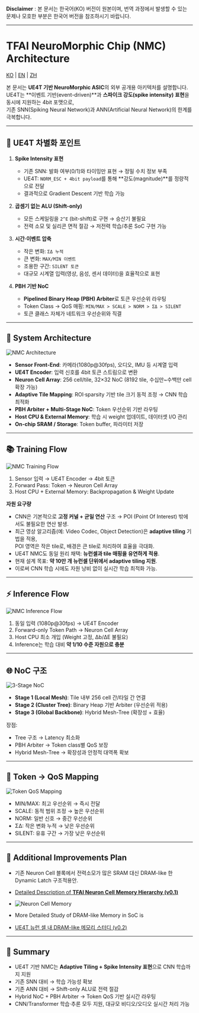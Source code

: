 **Disclaimer** : 본 문서는 한국어(KO) 버전이 원본이며, 번역 과정에서 발생할 수 있는 문제나 모호한 부분은 한국어 버전을 참조하시기 바랍니다.

---


# TFAI NeuroMorphic Chip (NMC) Architecture


[KO](TFAI_NMC_Architecture.md) | [EN](TFAI_NMC_Architecture_en.md) | [ZH](TFAI_NMC_Architecture_zh.md)


본 문서는 **UE4T 기반 NeuroMorphic ASIC**의 외부 공개용 아키텍처를 설명합니다.  
UE4T는 **이벤트 기반(event-driven)**과 **스파이크 강도(spike intensity) 표현**을 동시에 지원하는 4bit 포맷으로,  
기존 SNN(Spiking Neural Network)과 ANN(Artificial Neural Network)의 한계를 극복합니다.

---

## 🔑 UE4T 차별화 포인트

1. **Spike Intensity 표현**  
   - 기존 SNN: 발화 여부(0/1)와 타이밍만 표현 → 정밀 수치 정보 부족  
   - UE4T: `NORM_ESC + 4bit payload`를 통해 **강도(magnitude)**를 정량적으로 전달  
   - 결과적으로 Gradient Descent 기반 학습 가능

2. **곱셈기 없는 ALU (Shift-only)**  
   - 모든 스케일링을 `2^E` (bit-shift)로 구현 → 승산기 불필요  
   - 전력 소모 및 실리콘 면적 절감 → 저전력 학습/추론 SoC 구현 가능

3. **시간·이벤트 압축**  
   - 작은 변화: `ΣΔ 누적`  
   - 큰 변화: `MAX/MIN 이벤트`  
   - 조용한 구간: `SILENT 토큰`  
   - 대규모 시계열 입력(영상, 음성, 센서 데이터)을 효율적으로 표현

4. **PBH 기반 NoC**  
   - **Pipelined Binary Heap (PBH) Arbiter**로 토큰 우선순위 라우팅  
   - Token Class → QoS 매핑: `MIN/MAX > SCALE > NORM > ΣΔ > SILENT`  
   - 토큰 클래스 자체가 네트워크 우선순위와 직결 

---

## 🧩 System Architecture

![NMC Architecture](diagrams/nmc_architecture.svg)

- **Sensor Front-End**: 카메라(1080p@30fps), 오디오, IMU 등 시계열 입력  
- **UE4T Encoder**: 입력 신호를 4bit 토큰 스트림으로 변환  
- **Neuron Cell Array**: 256 cell/tile, 32×32 NoC (8192 tile, 수십만~수백만 cell 확장 가능)  
- **Adaptive Tile Mapping**: ROI·sparsity 기반 tile 크기 동적 조정 → CNN 학습 최적화  
- **PBH Arbiter + Multi-Stage NoC**: Token 우선순위 기반 라우팅  
- **Host CPU & External Memory**: 학습 시 weight 업데이트, 데이터셋 I/O 관리  
- **On-chip SRAM / Storage**: Token buffer, 파라미터 저장

---

## 📚 Training Flow

![NMC Training Flow](diagrams/nmc_training_flow.svg)

1. Sensor 입력 → UE4T Encoder → 4bit 토큰  
2. Forward Pass: Token → Neuron Cell Array  
3. Host CPU + External Memory: Backpropagation & Weight Update  

**자원 요구량**  
- CNN은 기본적으로 **고정 커널 + 균일 연산** 구조 → POI (Point Of Interest) 밖에서도 불필요한 연산 발생.  
- 최근 영상 알고리즘(예: Video Codec, Object Detection)은 **adaptive tiling** 기법을 적용,  
  POI 영역은 작은 tile로, 배경은 큰 tile로 처리하여 효율을 극대화.  
- UE4T NMC도 동일 원리 채택: **뉴런셀과 tile 매핑을 유연하게 적용**.  
- 현재 설계 목표: **약 10만 개 뉴런셀 단위에서 adaptive tiling 지원**.  
- 이로써 CNN 학습 시에도 자원 낭비 없이 실시간 학습 최적화 가능.

---

## ⚡ Inference Flow

![NMC Inference Flow](diagrams/nmc_inference_flow.svg)

1. 동일 입력 (1080p@30fps) → UE4T Encoder  
2. Forward-only Token Path → Neuron Cell Array  
3. Host CPU 최소 개입 (Weight 고정, Δb/ΔE 불필요)  
4. Inference는 학습 대비 **약 1/10 수준 자원으로 충분**

---

## 🌐 NoC 구조

![3-Stage NoC](diagrams/nmc_noc_3stage.svg)

- **Stage 1 (Local Mesh)**: Tile 내부 256 cell 간/타일 간 연결  
- **Stage 2 (Cluster Tree)**: Binary Heap 기반 Arbiter (우선순위 적용)  
- **Stage 3 (Global Backbone)**: Hybrid Mesh-Tree (확장성 + 효율)  

장점:  
- Tree 구조 → Latency 최소화  
- PBH Arbiter → Token class별 QoS 보장  
- Hybrid Mesh-Tree → 확장성과 안정적 대역폭 확보

---

## 🎯 Token → QoS Mapping

![Token QoS Mapping](diagrams/nmc_token_qos.svg)

- MIN/MAX: 최고 우선순위 → 즉시 전달  
- SCALE: 동적 범위 조정 → 높은 우선순위  
- NORM: 일반 신호 → 중간 우선순위  
- ΣΔ: 작은 변화 누적 → 낮은 우선순위  
- SILENT: 유휴 구간 → 가장 낮은 우선순위

---

## 🔑 Additional Improvements Plan

 - 기존 Neuron Cell 블록에서 전력소모가 많은 SRAM 대신 DRAM-like 한 Dynamic Latch 구조적용안.

 - [Detailed Description of **TFAI Neuron Cell Memory Hierarchy (v0.1)**](Neuron_Cell_Memory.md)
 - ![Neuron Cell Memory](diagrams/neuron_cell_memory.svg)

 - More Detailed Study of DRAM-like Memory in SoC is 
 - [UE4T 뉴런 셀 내 DRAM-like 메모리 스터디 (v0.2)](UE4T_Neuron_DRAMlike_Study_v0.2.md)

---


## 📌 Summary

- UE4T 기반 NMC는 **Adaptive Tiling + Spike Intensity 표현**으로 CNN 학습까지 지원  
- 기존 SNN 대비 → 학습 가능성 확보  
- 기존 ANN 대비 → Shift-only ALU로 전력 절감  
- Hybrid NoC + PBH Arbiter → Token QoS 기반 실시간 라우팅  
- CNN/Transformer 학습·추론 모두 지원, 대규모 비디오/오디오 실시간 처리 가능
